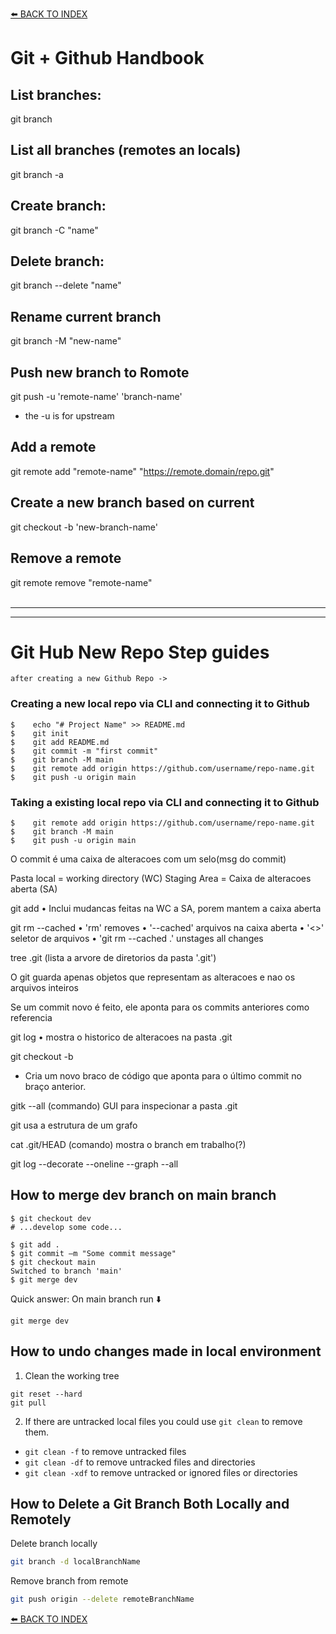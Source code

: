 [⬅️ BACK TO INDEX](../../#my-open-studies)
# Git + Github Handbook #

## List branches: ##
git branch

## List all branches (remotes an locals) ##
git branch -a

## Create branch: ##
git branch -C "name"

## Delete branch: ##
git branch --delete "name"

## Rename current branch ##
git branch -M "new-name"

## Push new branch to Romote ##
git push -u 'remote-name' 'branch-name' 
- the -u is for upstream

## Add a remote ##
git remote add "remote-name" "https://remote.domain/repo.git"

## Create a new branch based on current ##
git checkout -b 'new-branch-name'


## Remove a remote ##
git remote remove "remote-name"
<br><br>
<hr><hr>

# Git Hub New Repo Step guides #

`after creating a new Github Repo ->`

### Creating a new local repo via CLI and connecting it to Github ###

```
$    echo "# Project Name" >> README.md
$    git init
$    git add README.md
$    git commit -m "first commit"
$    git branch -M main
$    git remote add origin https://github.com/username/repo-name.git
$    git push -u origin main
```

### Taking a existing local repo via CLI and connecting it to Github ###

```
$    git remote add origin https://github.com/username/repo-name.git
$    git branch -M main
$    git push -u origin main
```

O commit é uma caixa de alteracoes com um selo(msg do commit)

Pasta local = working directory (WC)
Staging Area = Caixa de alteracoes aberta (SA)

git add <file-name-or-folder>
• Inclui mudancas feitas na WC a SA, porem mantem a caixa aberta

git rm --cached <file-name-or-folder>
• 'rm' removes
• '--cached' arquivos na caixa aberta
• '<>' seletor de arquivos
• 'git rm --cached .' unstages all changes

tree .git (lista a arvore de diretorios da pasta '.git')

O git guarda apenas objetos que representam as alteracoes e nao os arquivos inteiros

Se um commit novo é feito, ele aponta para os commits anteriores como referencia


git log
• mostra o historico de alteracoes na pasta .git

git checkout -b <nome do branch>
- Cria um novo braco de código que aponta para o último commit no braço anterior.

gitk --all  (commando)
GUI para inspecionar a pasta .git

git usa a estrutura de um grafo

cat .git/HEAD (comando)
mostra o branch em trabalho(?)

git log --decorate --oneline --graph --all


## How to merge dev branch on main branch

```
$ git checkout dev
# ...develop some code...

$ git add .
$ git commit –m "Some commit message"
$ git checkout main
Switched to branch 'main'
$ git merge dev
```
Quick answer: On main branch run ⬇️
```
git merge dev
```

## How to undo changes made in local environment
1) Clean the working tree
```
git reset --hard
git pull
```
2) If there are untracked local files you could use `git clean` to remove them.

- `git clean -f` to remove untracked files
- `git clean -df` to remove untracked files and directories
- `git clean -xdf` to remove untracked or ignored files or directories



## How to Delete a Git Branch Both Locally and Remotely
Delete branch locally
```bash
git branch -d localBranchName
```

Remove branch from remote
```bash
git push origin --delete remoteBranchName
```



[⬅️ BACK TO INDEX](../../#my-open-studies)

